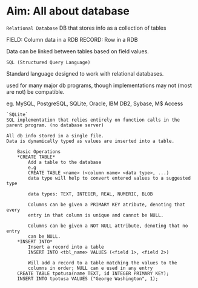 # Aim: All about database

`Relational Database`
DB that stores info as a collection of tables

FIELD: Column data in a RDB
RECORD: Row in a RDB

Data can be linked between tables based on field values.

`SQL (Structured Query Language)`

Standard language designed to work with relational databases.

used for many major db programs, though implementations may not
(most are not) be compatible.

eg.
MySQL, PostgreSQL, SQLite, Oracle, IBM DB2, Sybase, M$ Access

    `SQLite`
    SQL implementation that relies entirely on function calls in the
    parent program. (no database server)

    All db info stored in a single file.
    Data is dynamically typed as values are inserted into a table.

        Basic Operations
        *CREATE TABLE*
            Add a table to the database
            e.g
            CREATE TABLE <name> (<column name> <data type>, ...)
            data type will help to convert entered values to a suggested type

            data types: TEXT, INTEGER, REAL, NUMERIC, BLOB

            Columns can be given a PRIMARY KEY atribute, denoting that every
            entry in that column is unique and cannot be NULL.

            Columns can be given a NOT NULL attribute, denoting that no entry
            can be NULL.
        *INSERT INTO*
            Insert a record into a table
            INSERT INTO <tbl_name> VALUES (<field 1>, <field 2>)

            Will add a record to a table matching the values to the
            columns in order; NULL can e used in any entry
        CREATE TABLE tpotusa(name TEXT, id INTEGER PRIMARY KEY);
        INSERT INTO tpotusa VALUES ("George Washington", 1);
